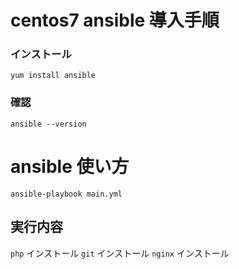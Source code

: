 # centos7 ansible 導入手順
### インストール
`yum install ansible`

### 確認
`ansible --version`

# ansible 使い方

`ansible-playbook main.yml`

## 実行内容
`php` インストール
`git` インストール
`nginx` インストール
